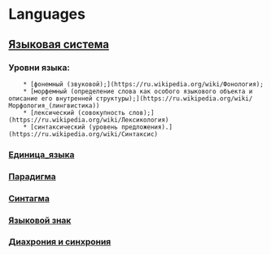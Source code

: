 # Languages
## [Языковая система](https://ru.wikipedia.org/wiki/Языковая_система)
### Уровни языка:
        * [фонемный (звуковой);](https://ru.wikipedia.org/wiki/Фонология);
        * [морфемный (определение слова как особого языкового объекта и описание его внутренней структуры);](https://ru.wikipedia.org/wiki/Морфология_(лингвистика))
        * [лексический (совокупность слов);](https://ru.wikipedia.org/wiki/Лексикология)
        * [синтаксический (уровень предложения).](https://ru.wikipedia.org/wiki/Синтаксис)
### [Единица_языка](https://ru.wikipedia.org/wiki/Единица_языка)
### [Парадигма](https://ru.wikipedia.org/wiki/Парадигма_(лингвистика))
### [Синтагма](https://ru.wikipedia.org/wiki/Синтагма_(лингвистика))
### [Языковой знак](https://ru.wikipedia.org/wiki/Языковой_знак)
### [Диахрония и синхрония](https://ru.wikipedia.org/wiki/Диахрония_и_синхрония)
